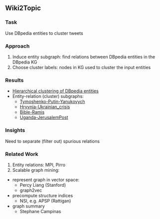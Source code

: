 ## Wiki2Topic

### Task
Use DBpedia entities to cluster tweets

### Approach

1. Induce entity subgraph: find relations between DBpedia entities in the DBpedia KG
2. Choose cluster labels: nodes in KG used to cluster the input entities


### Results

* [Hierarchical clustering of DBpedia entities](https://gitlab.semanticlab.net/vendi/wiki2topic/blob/master/results/10_hclust.pdf)
* Entity-relation (cluster) subgraphs:
    * [Tymoshenko-Putin-Yanukovych](https://gitlab.semanticlab.net/vendi/wiki2topic/blob/master/results/connectorsTYP.pdf)
    * [Hryvnia-Ukrainian_crisis](https://gitlab.semanticlab.net/vendi/wiki2topic/blob/master/results/ukrainecrisis_hryvnia.pdf)
    * [Bible-Ramis](https://gitlab.semanticlab.net/vendi/wiki2topic/blob/master/results/bible_ramis.pdf)
    * [Uganda-JerusalemPost](https://gitlab.semanticlab.net/vendi/wiki2topic/blob/master/results/uganda_jerusalempost.png)

### Insights

Need to separate (filter out) spurious relations

### Related Work

1. Entity relations: MPI, Pirro
2. Scalable graph mining:
  * represent graph in vector space:
      * Percy Liang (Stanford)
      *  graph2vec
  * precompute structure indices
      * NSI, e.g. APSP (Rattigan)
  * graph summary
      * Stephane Campinas
